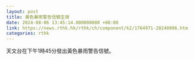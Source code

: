 ```yaml
---
layout: post
title: 黃色暴雨警告信號生效
date: 2024-08-06 13:45:14.000000000 +08:00
link: https://news.rthk.hk/rthk/ch/component/k2/1764971-20240806.htm
categories: rthk
---
```


天文台在下午1時45分發出黃色暴雨警告信號。
